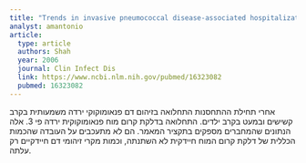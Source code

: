 ```yaml
---
title: "Trends in invasive pneumococcal disease-associated hospitalizations"
analyst: amantonio
article:
  type: article
  authors: Shah
  year: 2006
  journal: Clin Infect Dis
  link: https://www.ncbi.nlm.nih.gov/pubmed/16323082
  pubmed: 16323082
---
```


אחרי תחילת ההתחסנות התחלואה בזיהום דם פנאומוקוקי ירדה משמעותית בקרב קשישים ובמעט בקרב ילדים. התחלואה בדלקת קרום מוח פנאומוקוקית ירדה פי 3. אלה הנתונים שהמחברים מספקים בתקציר המאמר.
הם לא מתעכבים על העובדה שהכמות הכללית של דלקת קרום המוח חיידקית לא השתנתה, וכמות מקרי זיהומי דם חיידקיים רק עלתה.
